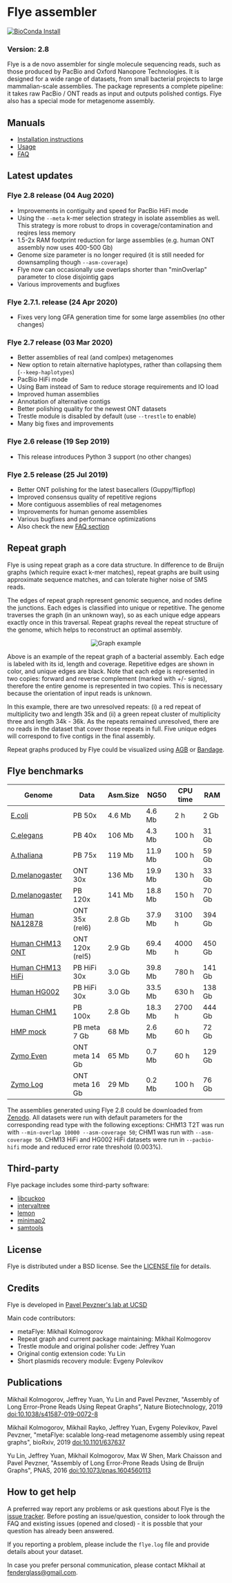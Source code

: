 Flye assembler
==============

[![BioConda Install](https://img.shields.io/conda/dn/bioconda/flye.svg?style=flag&label=BioConda%20install)](https://anaconda.org/bioconda/flye)

### Version: 2.8

Flye is a de novo assembler for single molecule sequencing reads,
such as those produced by PacBio and Oxford Nanopore Technologies.
It is designed for a wide range of datasets, from small bacterial projects
to large mammalian-scale assemblies. The package represents a complete
pipeline: it takes raw PacBio / ONT reads as input and outputs polished contigs.
Flye also has a special mode for metagenome assembly.

Manuals
-------

- [Installation instructions](docs/INSTALL.md)
- [Usage](docs/USAGE.md)
- [FAQ](docs/FAQ.md)

Latest updates
--------------

### Flye 2.8 release (04 Aug 2020)
* Improvements in contiguity and speed for PacBio HiFi mode
* Using the `--meta` k-mer selection strategy in isolate assemblies as well.
This strategy is more robust to drops in coverage/contamination and reqires less memory
* 1.5-2x RAM footprint reduction for large assemblies (e.g. human ONT assembly now uses 400-500 Gb)
* Genome size parameter is no longer required (it is still needed for downsampling though `--asm-coverage`)
* Flye now can occasionally use overlaps shorter than "minOverlap" parameter to close disjointig gaps
* Various improvements and bugfixes

### Flye 2.7.1. release (24 Apr 2020)
* Fixes very long GFA generation time for some large assemblies (no other changes)

### Flye 2.7 release (03 Mar 2020)
* Better assemblies of real (and comlpex) metagenomes
* New option to retain alternative haplotypes, rather than collapsing them (`--keep-haplotypes`)
* PacBio HiFi mode
* Using Bam instead of Sam to reduce storage requirements and IO load
* Improved human assemblies
* Annotation of alternative contigs
* Better polishing quality for the newest ONT datasets
* Trestle module is disabled by default (use `--trestle` to enable)
* Many big fixes and improvements

### Flye 2.6 release (19 Sep 2019)
* This release introduces Python 3 support (no other changes)

### Flye 2.5 release (25 Jul 2019)
* Better ONT polishing for the latest basecallers (Guppy/flipflop)
* Improved consensus quality of repetitive regions
* More contiguous assemblies of real metagenomes
* Improvements for human genome assemblies
* Various bugfixes and performance optimizations
* Also check the new [FAQ section](docs/FAQ.md)


Repeat graph
------------

Flye is using repeat graph as a core data structure. 
In difference to de Bruijn graphs (which require exact k-mer matches),
repeat graphs are built using approximate sequence matches, and
can tolerate higher noise of SMS reads.

The edges of repeat graph represent genomic sequence, and nodes define
the junctions. Each edges is classified into unique or repetitive.
The genome traverses the graph (in an unknown way), so as each unique
edge appears exactly once in this traversal. Repeat graphs reveal the
repeat structure of the genome, which helps to reconstruct an optimal assembly.


<p align="center">
  <img src="docs/graph_example.png" alt="Graph example"/>
</p>

Above is an example of the repeat graph of a bacterial assembly.
Each edge is labeled with its id, length and coverage. Repetitive edges are shown
in color, and unique edges are black. Note that each edge is represented in 
two copies: forward and reverse complement (marked with +/- signs), 
therefore the entire genome is represented in two copies. This is necessary
because the orientation of input reads is unknown.

In this example, there are two unresolved repeats: (i) a red repeat of 
multiplicity two and length 35k and (ii) a green repeat cluster of multiplicity
three and length 34k - 36k. As the repeats remained unresolved, there are no reads
in the dataset that cover those repeats in full. Five unique edges 
will correspond to five contigs in the final assembly.

Repeat graphs produced by Flye could be visualized using
[AGB](https://github.com/almiheenko/AGB) or [Bandage](https://github.com/rrwick/Bandage).


Flye benchmarks
---------------

| Genome                   | Data           | Asm.Size  | NG50     | CPU time  | RAM    |
|--------------------------|----------------|-----------|----------|-----------|--------|
| [E.coli][ecoli]          | PB 50x         | 4.6 Mb    | 4.6 Mb   | 2 h       | 2 Gb   |
| [C.elegans][ce]          | PB 40x         | 106 Mb    | 4.3 Mb   | 100 h     | 31 Gb  |
| [A.thaliana][at]         | PB 75x         | 119 Mb    | 11.9 Mb  | 100 h     | 59 Gb  |
| [D.melanogaster][dm-ont] | ONT 30x        | 136 Mb    | 19.9 Mb  | 130 h     | 33 Gb  |
| [D.melanogaster][dm-pb]  | PB 120x        | 141 Mb    | 18.8 Mb  | 150 h     | 70 Gb  |
| [Human NA12878][na12878] | ONT 35x (rel6) | 2.8 Gb    | 37.9 Mb  | 3100 h    | 394 Gb |
| [Human CHM13 ONT][t2t]   | ONT 120x (rel5)| 2.9 Gb    | 69.4 Mb  | 4000 h    | 450 Gb |
| [Human CHM13 HiFi][t2t]  | PB HiFi 30x    | 3.0 Gb    | 39.8 Mb  | 780 h     | 141 Gb |
| [Human HG002][hg002]     | PB HiFi 30x    | 3.0 Gb    | 33.5 Mb  | 630 h     | 138 Gb |
| [Human CHM1][chm1]       | PB 100x        | 2.8 Gb    | 18.3 Mb  | 2700 h    | 444 Gb |
| [HMP mock][hmp]          | PB meta 7 Gb   | 68 Mb     | 2.6 Mb   | 60 h      | 72 Gb  |
| [Zymo Even][zymo]        | ONT meta 14 Gb | 65 Mb     | 0.7 Mb   | 60 h      | 129 Gb |
| [Zymo Log][zymo]         | ONT meta 16 Gb | 29 Mb     | 0.2 Mb   | 100 h     | 76 Gb  |

[na12878]: https://github.com/nanopore-wgs-consortium/NA12878/blob/master/Genome.md
[ce]: https://github.com/PacificBiosciences/DevNet/wiki/C.-elegans-data-set
[at]: https://downloads.pacbcloud.com/public/SequelData/ArabidopsisDemoData/
[dm-pb]: https://github.com/PacificBiosciences/DevNet/wiki/Drosophila-sequence-and-assembly
[dm-ont]: https://www.ebi.ac.uk/ena/data/view/SRR6702603
[hg002]: https://ftp-trace.ncbi.nlm.nih.gov/giab/ftp/data/AshkenazimTrio/HG002_NA24385_son/PacBio_CCS_15kb/
[ecoli]: https://github.com/PacificBiosciences/DevNet/wiki/E.-coli-Bacterial-Assembly
[hmp]: https://github.com/PacificBiosciences/DevNet/wiki/Human_Microbiome_Project_MockB_Shotgun 
[chm1]: https://trace.ncbi.nlm.nih.gov/Traces/sra/?study=SRP044331
[t2t]: https://github.com/nanopore-wgs-consortium/CHM13
[zymo]: https://github.com/LomanLab/mockcommunity

The assemblies generated using Flye 2.8 could be downloaded from [Zenodo](https://zenodo.org/record/3965035).
All datasets were run with default parameters for the corresponding read type
with the following exceptions: CHM13 T2T was run with `--min-overlap 10000 --asm-coverage 50`;
CHM1 was run with `--asm-coverage 50`. CHM13 HiFi and HG002 HiFi datasets were run in
`--pacbio-hifi` mode and reduced error rate threshold (0.003%).

Third-party
-----------

Flye package includes some third-party software:

* [libcuckoo](http://github.com/efficient/libcuckoo)
* [intervaltree](https://github.com/ekg/intervaltree)
* [lemon](http://lemon.cs.elte.hu/trac/lemon)
* [minimap2](https://github.com/lh3/minimap2)
* [samtools](https://https://github.com/samtools/samtools)


License
-------

Flye is distributed under a BSD license. See the [LICENSE file](LICENSE) for details.


Credits
-------

Flye is developed in [Pavel Pevzner's lab at UCSD](http://cseweb.ucsd.edu/~ppevzner/)

Main code contributors:

* metaFlye: Mikhail Kolmogorov
* Repeat graph and current package maintaining: Mikhail Kolmogorov
* Trestle module and original polisher code: Jeffrey Yuan
* Original contig extension code: Yu Lin
* Short plasmids recovery module: Evgeny Polevikov


Publications
------------
Mikhail Kolmogorov, Jeffrey Yuan, Yu Lin and Pavel Pevzner, 
"Assembly of Long Error-Prone Reads Using Repeat Graphs", Nature Biotechnology, 2019
[doi:10.1038/s41587-019-0072-8](https://doi.org/10.1038/s41587-019-0072-8)

Mikhail Kolmogorov, Mikhail Rayko, Jeffrey Yuan, Evgeny Polevikov, Pavel Pevzner,
"metaFlye: scalable long-read metagenome assembly using repeat graphs", bioRxiv, 2019
[doi:10.1101/637637](https://doi.org/10.1101/637637)

Yu Lin, Jeffrey Yuan, Mikhail Kolmogorov, Max W Shen, Mark Chaisson and Pavel Pevzner, 
"Assembly of Long Error-Prone Reads Using de Bruijn Graphs", PNAS, 2016
[doi:10.1073/pnas.1604560113](https://www.doi.org/10.1073/pnas.1604560113)


How to get help
---------------
A preferred way report any problems or ask questions about Flye is the 
[issue tracker](https://github.com/fenderglass/Flye/issues). 
Before posting an issue/question, consider to look through the FAQ
and existing issues (opened and closed) - it is possble that your question
has already been answered.

If you reporting a problem, please include the `flye.log` file and provide
details about your dataset.

In case you prefer personal communication, please contact Mikhail at fenderglass@gmail.com.
